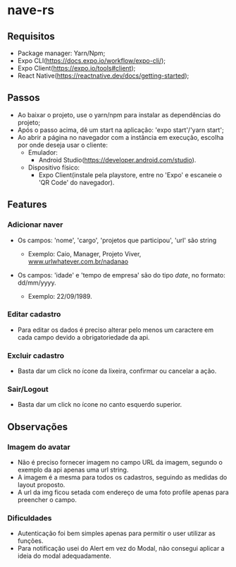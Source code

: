 # nave-rs

## Requisitos

- Package manager: Yarn/Npm;
- Expo CLI(https://docs.expo.io/workflow/expo-cli/);
- Expo Client(https://expo.io/tools#client);
- React Native(https://reactnative.dev/docs/getting-started);

## Passos

- Ao baixar o projeto, use o yarn/npm para instalar as dependências do projeto;
- Após o passo acima, dê um start na aplicação: 'expo start'/'yarn start';
- Ao abrir a página no navegador com a instância em execução, escolha por onde deseja usar o cliente:
  - Emulador: 
    - Android Studio(https://developer.android.com/studio).
  - Dispositivo físico:
    - Expo Client(instale pela playstore, entre no 'Expo' e escaneie o 'QR Code' do navegador).
    
## Features    
    
### Adicionar naver

- Os campos: 'nome', 'cargo', 'projetos que participou', 'url' são string
  - Exemplo: Caio, Manager, Projeto Viver, www.urlwhatever.com.br/nadanao

- Os campos: 'idade' e 'tempo de empresa' são do tipo *date*, no formato: dd/mm/yyyy.
  - Exemplo: 22/09/1989.

### Editar cadastro

- Para editar os dados é preciso alterar pelo menos um caractere em cada campo devido a obrigatoriedade da api.

### Excluir cadastro

- Basta dar um click no ícone da lixeira, confirmar ou cancelar a ação.

### Sair/Logout

- Basta dar um click no ícone no canto esquerdo superior.
   
## Observações

### Imagem do avatar

- Não é preciso fornecer imagem no campo URL da imagem, segundo o exemplo da api apenas uma url string.
- A imagem é a mesma para todos os cadastros, seguindo as medidas do layout proposto.
- A url da img ficou setada com endereço de uma foto profile apenas para preencher o campo.

### Dificuldades

- Autenticação foi bem simples apenas para permitir o user utilizar as funções.
- Para notificação usei do Alert em vez do Modal, não consegui aplicar a ideia do modal adequadamente.
